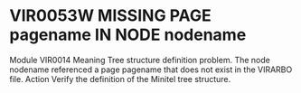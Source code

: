 # VIR0053W MISSING PAGE pagename IN NODE nodename
Module
    VIR0014
Meaning
    Tree structure definition problem. The node nodename referenced a page pagename that does not exist in the VIRARBO file.
Action
    Verify the definition of the Minitel tree structure.
